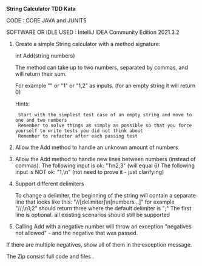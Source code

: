 **String Calculator TDD Kata**

CODE : CORE JAVA and JUNIT5

SOFTWARE OR IDLE USED : IntelliJ IDEA Community Edition 2021.3.2

1. Create a simple String calculator with a method signature:

    int Add(string numbers)
    
    The method can take up to two numbers, separated by commas, and will return their sum.

    For example "" or "1" or "1,2" as inputs. (for an empty string it will return 0)

    Hints:

        Start with the simplest test case of an empty string and move to one and two numbers
        Remember to solve things as simply as possible so that you force yourself to write tests you did not think about
        Remember to refactor after each passing test

2. Allow the Add method to handle an unknown amount of numbers

3. Allow the Add method to handle new lines between numbers (instead of commas).
    The following input is ok: "1\n2,3" (will equal 6)
    The following input is NOT ok: "1,\n" (not need to prove it - just clarifying)
    
4. Support different delimiters

      To change a delimiter, the beginning of the string will contain a separate line that looks like this: "//[delimiter]\n[numbers…]" for example "//;\n1;2" should return three where the default delimiter is ";"
      The first line is optional. all existing scenarios should still be supported
5. Calling Add with a negative number will throw an exception "negatives not allowed" - and the negative that was passed.

If there are multiple negatives, show all of them in the exception message.


The Zip consist full code and files .
